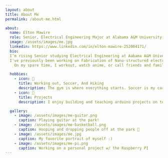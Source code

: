 ```yaml
---
layout: about
title: About Me
permalink: /about-me.html

about:
  name: Elton Mawire
  role: Senior, Electrical Engineering Major at Alabama A&M University
  image: /assets/images/me.jpg
  linkedin: https://www.linkedin.com/in/elton-mawire-252004171/
  bio: 
  I’m rising Senior studying Electrical Engineering at Aabama A&M University. I expect to graduate in May 2026.
  I've previously been working on Fabrication of Nano-structured electronic devices. This summer I'm super excited to be embarking on a new journey of implementing AI in climate study.
    On my spare time, I workout, watch anime, or call friends and family.

  hobbies:
    - icon: 🎺
      title: Working out, Soccer, And Hiking
      description: The gym is where everything starts. Soccer is my cardio, and hiking is for refreshing.
    - icon: 🤖
      title: Projects
      description: I enjoy building and teaching arduino projects on top of research.

  gallery:
    - image: /assets/images/me-guitar.png
      caption: Playing guitar at the park!
    - image: /assets/images/me-basketball.png
      caption: Hooping and dropping people off at the park 🏀
    - image: /assets/images/me.jpg
      caption: My favorite portrait of myself :)
    - image: /assets/images/me-pi.png
      caption: Working on a personal project w/ the Raspberry PI
---
```

